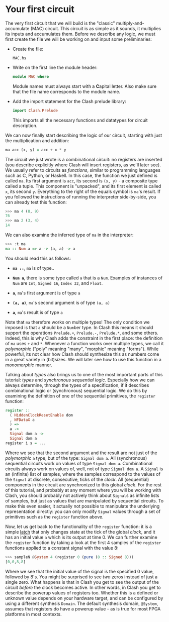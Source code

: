 # Your first circuit

The very first circuit that we will build is the "classic" multiply-and-accumulate (MAC) circuit.
This circuit is as simple as it sounds, it multiplies its inputs and accumulates them.
Before we describe any logic, we must first create the file we will be working on and input some preliminaries:

* Create the file:

    ```
    MAC.hs
    ```

* Write on the first line the module header:

    ``` haskell
    module MAC where
    ```

    Module names must always start with a **C**apital letter.
    Also make sure that the file name corresponds to the module name.

* Add the import statement for the Clash prelude library:

    ``` haskell
    import Clash.Prelude
    ```

    This imports all the necessary functions and datatypes for circuit description.

We can now finally start describing the logic of our circuit, starting with just the multiplication and addition:

``` haskell
ma acc (x, y) = acc + x * y
```

The circuit we just wrote is a combinational circuit: no registers are inserted (you describe explicitly where Clash will insert registers, as we'll later see).
We usually refer to circuits as *functions*, similar to programming languages such as C, Python, or Haskell.
In this case, the function we just defined is called `ma`.
Its first argument is `acc`, its second is `(x, y)` - a composite type called a tuple.
This component is "unpacked", and its first element is called `x`, its second `y`.
Everything to the right of the equals symbol is `ma`'s result.
If you followed the instructions of running the interpreter side-by-side, you can already test this function:

``` haskell
>>> ma 4 (8, 9)
76
>>> ma 2 (3, 4)
14
```

We can also examine the inferred type of `ma` in the interpreter:

``` haskell
>>> :t ma
ma :: Num a => a -> (a, a) -> a
```

You should read this as follows:

 * **`ma ::`**, `ma` is of type..

* **`Num a`**, there is some type called `a` that is a `Num`.
    Examples of instances of `Num` are `Int`, `Signed 16`, `Index 32`, and `Float`.

 * **`a`**, `ma`'s first argument is of type `a`

 * **`(a, a)`**, `ma`'s second argument is of type `(a, a)`

 * **`a`**, `ma`'s result is of type `a`

Note that `ma` therefore works on multiple types!
The only condition we imposed is that `a` should be a `Num`ber type.
In Clash this means it should support the operations `Prelude.+`, `Prelude.-`, `Prelude.*`, and some others.
Indeed, this is why Clash adds the constraint in the first place: the definition of `ma` uses `+` and `*`.
Whenever a function works over multiple types, we call it *polymorphic* ("poly" meaning "many", "morphic" meaning "forms").
While powerful, its not clear how Clash should synthesize this as numbers come in a great variety in (bit)sizes.
We will later see how to use this function in a *monomorphic* manner.

Talking about *types* also brings us to one of the most important parts of this tutorial: *types* and *synchronous sequential logic*.
Especially how we can always determine, through the types of a specification, if it describes combinational logic or (synchronous) sequential logic.
We do this by examining the definition of one of the sequential primitives, the `register` function:

``` haskell
register ::
  ( HiddenClockResetEnable dom
  , NFDataX a
  ) =>
  a ->
  Signal dom a ->
  Signal dom a
register i s = ...
```

Where we see that the second argument and the result are not just of the *polymorphic* `a` type, but of the type: `Signal dom a`.
All (synchronous) sequential circuits work on values of type `Signal dom a`.
Combinational circuits always work on values of, well, not of type `Signal dom a`.
A `Signal` is an (infinite) list of samples, where the samples correspond to the values of the `Signal` at discrete, consecutive, ticks of the *clock*.
All (sequential) components in the circuit are synchronized to this global *clock*.
For the rest of this tutorial, and probably at any moment where you will be working with Clash, you should probably not actively think about `Signal`s as infinite lists of samples, but just as values that are manipulated by sequential circuits.
To make this even easier, it actually not possible to manipulate the underlying representation directly: you can only modify `Signal` values through a set of primitives such as the `register` function above.

Now, let us get back to the functionality of the `register` function: it is a simple [latch](https://en.wikipedia.org/wiki/Flip-flop_\(electronics\)) that only changes state at the tick of the global *clock*, and it has an initial value `a` which is its output at time 0.
We can further examine the `register` function by taking a look at the first 4 samples of the `register` functions applied to a constant signal with the value 8:

```haskell
>>> sampleN @System 4 (register 0 (pure (8 :: Signed 8)))
[0,0,8,8]
```

Where we see that the initial value of the signal is the specified 0 value, followed by 8's.
You might be surprised to see *two* zeros instead of just a single zero.
What happens is that in Clash you get to see the output of the circuit *before* the clock becomes active.
In other words, in Clash you get to describe the powerup values of registers too.
Whether this is a defined or unknown value depends on your hardware target, and can be configured by using a different synthesis `Domain`.
The default synthesis domain, `@System`, assumes that registers do have a powerup value - as is true for most FPGA platforms in most contexts.
